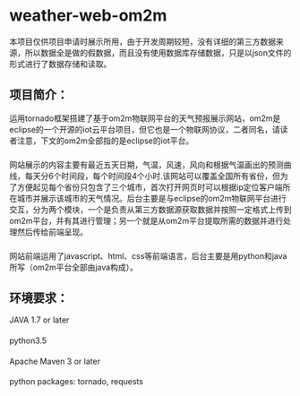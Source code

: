 # weather-web-om2m

本项目仅供项目申请时展示所用，由于开发周期较短，没有详细的第三方数据来源，所以数据全是做的假数据，而且没有使用数据库存储数据，只是以json文件的形式进行了数据存储和读取。

## 项目简介：
运用tornado框架搭建了基于om2m物联网平台的天气预报展示网站，om2m是eclipse的一个开源的iot云平台项目，但它也是一个物联网协议，二者同名，请读者注意，下文的om2m全部指的是eclipse的iot平台。
###
网站展示的内容主要有最近五天日期，气温，风速，风向和根据气温画出的预测曲线，每天分6个时间段，每个时间段4个小时.该网站可以覆盖全国所有省份，但为了方便起见每个省份只包含了三个城市，首次打开网页时可以根据ip定位客户端所在城市并展示该城市的天气情况。后台主要是与eclipse的om2m物联网平台进行交互，分为两个模块，一个是负责从第三方数据源获取数据并按照一定格式上传到om2m平台，并有其进行管理；另一个就是从om2m平台提取所需的数据并进行处理然后传给前端呈现。
###
网站前端运用了javascript、html、css等前端语言，后台主要是用python和java所写（om2m平台全部由java构成）。

## 环境要求：
JAVA 1.7 or later
####
python3.5
####
Apache Maven 3 or later
####
python packages: tornado, requests

